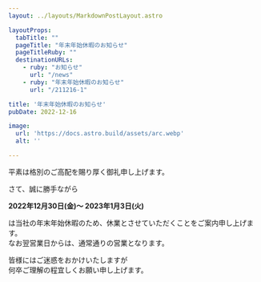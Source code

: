 ```yaml
---
layout: ../layouts/MarkdownPostLayout.astro

layoutProps:
  tabTitle: ""
  pageTitle: "年末年始休暇のお知らせ"
  pageTitleRuby: ""
  destinationURLs:
    - ruby: "お知らせ"
      url: "/news"
    - ruby: "年末年始休暇のお知らせ"
      url: "/211216-1"

title: '年末年始休暇のお知らせ'
pubDate: 2022-12-16

image:
  url: 'https://docs.astro.build/assets/arc.webp'
  alt: ''

---
```


平素は格別のご高配を賜り厚く御礼申し上げます。

さて、誠に勝手ながら

**2022年12月30日(金)～ 2023年1月3日(火)**

は当社の年末年始休暇のため、休業とさせていただくことをご案内申し上げます。  
なお翌営業日からは、通常通りの営業となります。  

皆様にはご迷惑をおかけいたしますが  
何卒ご理解の程宜しくお願い申し上げます。
